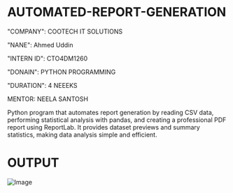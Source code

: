 # AUTOMATED-REPORT-GENERATION

"COMPANY": COOTECH IT SOLUTIONS

"NANE": Ahmed Uddin

"INTERN ID": CTO4DM1260

"DONAIN": PYTHON PROGRAMMING

"DURATION": 4 NEEEKS

MENTOR: NEELA SANTOSH

Python program that automates report generation by reading CSV data, performing statistical analysis with pandas, and creating a professional PDF report using ReportLab. It provides dataset previews and summary statistics, making data analysis simple and efficient.

# OUTPUT

![Image](https://github.com/user-attachments/assets/dd5ad820-1cb4-43a6-83c4-cee66dceaba8)
